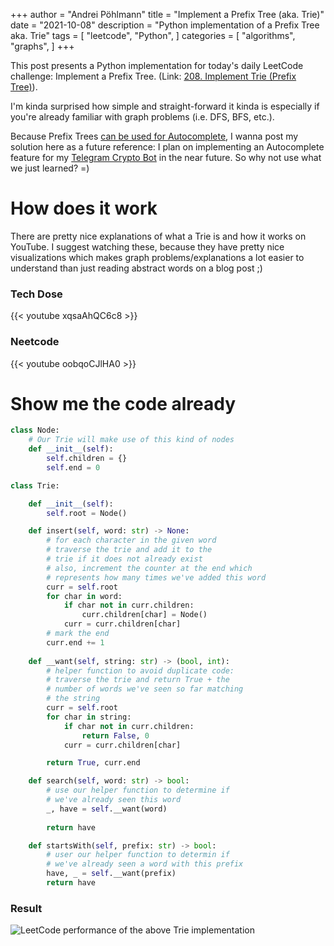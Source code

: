 +++ author = "Andrei Pöhlmann"
title = "Implement a Prefix Tree (aka. Trie)"
date = "2021-10-08"
description = "Python implementation of a Prefix Tree aka. Trie"
tags = [
"leetcode",
"Python",
]
categories = [
"algorithms",
"graphs",
]
+++

This post presents a Python implementation for today's daily LeetCode challenge: Implement a Prefix Tree.
(Link: [208. Implement Trie (Prefix Tree)](https://leetcode.com/problems/implement-trie-prefix-tree/)). 

I'm kinda surprised how simple and straight-forward it kinda is especially if you're already familiar
with graph problems (i.e. DFS, BFS, etc.). 

Because Prefix Trees [can be used for Autocomplete](https://en.wikipedia.org/wiki/Trie#Autocomplete),
I wanna post my solution here as a future reference: I plan on implementing an Autocomplete feature for my 
[Telegram Crypto Bot](https://andrei.poehlmann.dev/post/telegram-bot-1/) in the near
future. So why not use what we just learned? =) 

# How does it work

There are pretty nice explanations of what a Trie is and how it works on YouTube. 
I suggest watching these, because they have pretty nice visualizations which makes
graph problems/explanations a lot easier to understand than just reading abstract 
words on a blog post ;)


### Tech Dose
{{< youtube xqsaAhQC6c8 >}}

### Neetcode
{{< youtube oobqoCJlHA0 >}}

# Show me the code already

```Python
class Node:
    # Our Trie will make use of this kind of nodes
    def __init__(self):
        self.children = {}
        self.end = 0

class Trie:

    def __init__(self):
        self.root = Node()        

    def insert(self, word: str) -> None:
        # for each character in the given word
        # traverse the trie and add it to the
        # trie if it does not already exist
        # also, increment the counter at the end which
        # represents how many times we've added this word
        curr = self.root
        for char in word:
            if char not in curr.children:
                curr.children[char] = Node()
            curr = curr.children[char]
        # mark the end   
        curr.end += 1
    
    def __want(self, string: str) -> (bool, int):
        # helper function to avoid duplicate code:
        # traverse the trie and return True + the 
        # number of words we've seen so far matching
        # the string
        curr = self.root
        for char in string:
            if char not in curr.children:
                return False, 0
            curr = curr.children[char]

        return True, curr.end

    def search(self, word: str) -> bool:
        # use our helper function to determine if 
        # we've already seen this word
        _, have = self.__want(word)
        
        return have

    def startsWith(self, prefix: str) -> bool:
        # user our helper function to determin if
        # we've already seen a word with this prefix
        have, _ = self.__want(prefix)
        return have
```
### Result
![LeetCode performance of the above Trie implementation](/images/trie-solution.png)